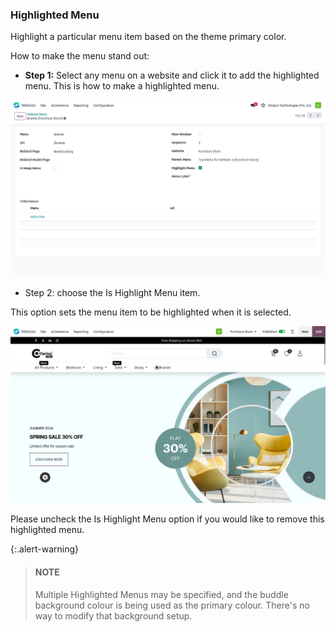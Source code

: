 
### Highlighted Menu



Highlight a particular menu item based on the theme primary color.


How to make the menu stand out:


* **Step 1:** Select any menu on a website and click it to add the highlighted menu. This is how to make a highlighted menu.


![](./images/hlm2.png)


* Step 2: choose the Is Highlight Menu item. 

 This option sets the menu item to be highlighted when it is selected.


![](./images/hlm1.png)

Please uncheck the Is Highlight Menu option if you would like to remove this highlighted menu.


{:.alert-warning} 
> 
> #### NOTE
> 
> Multiple Highlighted Menus may be specified, and the buddle background colour is being used as the primary colour. There's no way to modify that background setup.
> 
> 
> 



